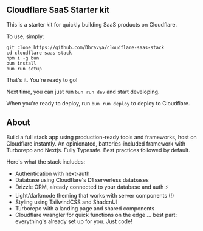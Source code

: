 ## Cloudflare SaaS Starter kit

This is a starter kit for quickly building SaaS products on Cloudflare.

To use, simply:

```
git clone https://github.com/Dhravya/cloudflare-saas-stack
cd cloudflare-saas-stack
npm i -g bun
bun install
bun run setup
```

That's it. You're ready to go!

Next time, you can just run `bun run dev` and start developing.

When you're ready to deploy, run `bun run deploy` to deploy to Cloudflare.

## About

Build a full stack app using production-ready tools and frameworks, host on Cloudflare instantly.
An opinionated, batteries-included framework with Turborepo and Nextjs. Fully Typesafe. Best practices followed by default.

Here's what the stack includes:
- Authentication with next-auth
- Database using Cloudflare's D1 serverless databases
- Drizzle ORM, already connected to your database and auth ⚡
- Light/darkmode theming that works with server components (!)
- Styling using TailwindCSS and ShadcnUI
- Turborepo with a landing page and shared components
- Cloudflare wrangler for quick functions on the edge
... best part: everything's already set up for you. Just code!
